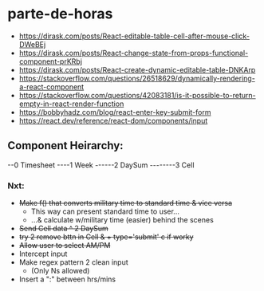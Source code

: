 # parte-de-horas
  - https://dirask.com/posts/React-editable-table-cell-after-mouse-click-DWeBEj
  - https://dirask.com/posts/React-change-state-from-props-functional-component-prKRbj
  - https://dirask.com/posts/React-create-dynamic-editable-table-DNKArp
  - https://stackoverflow.com/questions/26518629/dynamically-rendering-a-react-component
  - https://stackoverflow.com/questions/42083181/is-it-possible-to-return-empty-in-react-render-function
  - https://bobbyhadz.com/blog/react-enter-key-submit-form
  - https://react.dev/reference/react-dom/components/input

## Component Heirarchy:
--0 Timesheet
----1 Week
------2 DaySum
--------3 Cell

### Nxt:
 - ~~Make f() that converts military time to standard time & vice versa~~
   * This way can present standard time to user...
   * ...& calculate w/military time (easier) behind the scenes
 - ~~Send Cell data ^ 2 DaySum~~
 - ~~try 2 remove bttn in Cell & + type='submit' c if worky~~
 - ~~Allow user to select AM/PM~~
 - Intercept input
 - Make regex pattern 2 clean input 
   * (Only Ns allowed)
 - Insert a ":" between hrs/mins